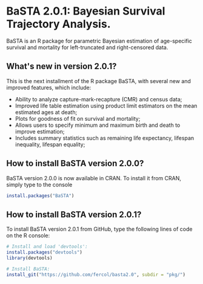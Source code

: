 # BaSTA 2.0.1: Bayesian Survival Trajectory Analysis.

BaSTA is an R package for parametric Bayesian estimation of age-specific survival and mortality for left-truncated and right-censored data.

## What's new in version 2.0.1?

This is the next installment of the R package BaSTA, with several new and improved features, which include:  

- Ability to analyze capture-mark-recapture (CMR) and census data;
- Improved life table estimation using product limit estimators on the mean estimated ages at death;
- Plots for goodness of fit on survival and mortality;
- Allows users to specify minimum and maximum birth and death to improve estimation;
- Includes summary statistics such as remaining life expectancy, lifespan inequality, lifespan equality;

## How to install BaSTA version 2.0.0?
BaSTA version 2.0.0 is now available in CRAN. To install it from CRAN, simply type to the console
```R
install.packages("BaSTA")
```

## How to install BaSTA version 2.0.1?
To install BaSTA version 2.0.1 from GitHub, type the following lines of code on the R console:

```R
# Install and load 'devtools':
install.packages("devtools")
library(devtools)

# Install BaSTA:
install_git("https://github.com/fercol/basta2.0", subdir = "pkg/")
```
